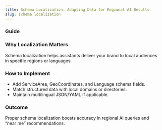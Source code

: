 ```yaml
---
title: Schema Localization: Adapting Data for Regional AI Results
slug: schema localization
---
```


### Guide
### Why Localization Matters
Schema localization helps assistants deliver your brand to local audiences in specific regions or languages.

### How to Implement
- Add ServiceArea, GeoCoordinates, and Language schema fields.
- Match structured data with local domains or directories.
- Maintain multilingual JSON/YAML if applicable.

### Outcome
Proper schema localization boosts accuracy in regional AI queries and “near me” recommendations.